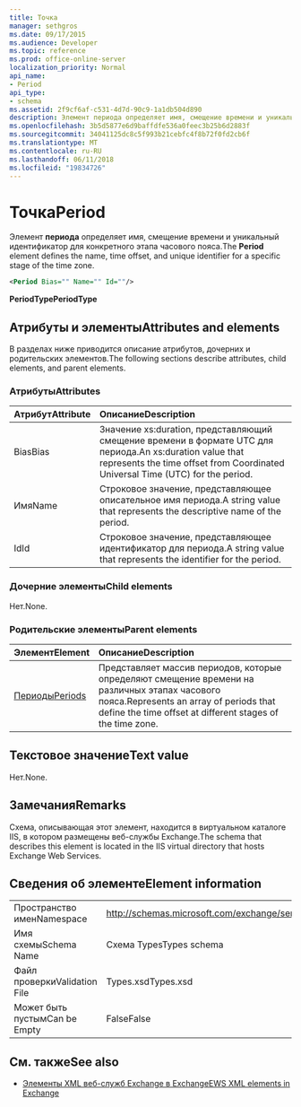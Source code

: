 ```yaml
---
title: Точка
manager: sethgros
ms.date: 09/17/2015
ms.audience: Developer
ms.topic: reference
ms.prod: office-online-server
localization_priority: Normal
api_name:
- Period
api_type:
- schema
ms.assetid: 2f9cf6af-c531-4d7d-90c9-1a1db504d890
description: Элемент периода определяет имя, смещение времени и уникальный идентификатор для конкретного этапа часового пояса.
ms.openlocfilehash: 3b5d5877e6d9baffdfe536a0feec3b25b6d2883f
ms.sourcegitcommit: 34041125dc8c5f993b21cebfc4f8b72f0fd2cb6f
ms.translationtype: MT
ms.contentlocale: ru-RU
ms.lasthandoff: 06/11/2018
ms.locfileid: "19834726"
---
```

# <a name="period"></a><span data-ttu-id="1074f-103">Точка</span><span class="sxs-lookup"><span data-stu-id="1074f-103">Period</span></span>

<span data-ttu-id="1074f-104">Элемент **периода** определяет имя, смещение времени и уникальный идентификатор для конкретного этапа часового пояса.</span><span class="sxs-lookup"><span data-stu-id="1074f-104">The **Period** element defines the name, time offset, and unique identifier for a specific stage of the time zone.</span></span> 
  
```xml
<Period Bias="" Name="" Id=""/>
```

 <span data-ttu-id="1074f-105">**PeriodType**</span><span class="sxs-lookup"><span data-stu-id="1074f-105">**PeriodType**</span></span>
## <a name="attributes-and-elements"></a><span data-ttu-id="1074f-106">Атрибуты и элементы</span><span class="sxs-lookup"><span data-stu-id="1074f-106">Attributes and elements</span></span>

<span data-ttu-id="1074f-107">В разделах ниже приводится описание атрибутов, дочерних и родительских элементов.</span><span class="sxs-lookup"><span data-stu-id="1074f-107">The following sections describe attributes, child elements, and parent elements.</span></span>
  
### <a name="attributes"></a><span data-ttu-id="1074f-108">Атрибуты</span><span class="sxs-lookup"><span data-stu-id="1074f-108">Attributes</span></span>

|<span data-ttu-id="1074f-109">**Атрибут**</span><span class="sxs-lookup"><span data-stu-id="1074f-109">**Attribute**</span></span>|<span data-ttu-id="1074f-110">**Описание**</span><span class="sxs-lookup"><span data-stu-id="1074f-110">**Description**</span></span>|
|:-----|:-----|
|<span data-ttu-id="1074f-111">Bias</span><span class="sxs-lookup"><span data-stu-id="1074f-111">Bias</span></span>  <br/> |<span data-ttu-id="1074f-112">Значение xs:duration, представляющий смещение времени в формате UTC для периода.</span><span class="sxs-lookup"><span data-stu-id="1074f-112">An xs:duration value that represents the time offset from Coordinated Universal Time (UTC) for the period.</span></span>  <br/> |
|<span data-ttu-id="1074f-113">Имя</span><span class="sxs-lookup"><span data-stu-id="1074f-113">Name</span></span>  <br/> |<span data-ttu-id="1074f-114">Строковое значение, представляющее описательное имя периода.</span><span class="sxs-lookup"><span data-stu-id="1074f-114">A string value that represents the descriptive name of the period.</span></span>  <br/> |
|<span data-ttu-id="1074f-115">Id</span><span class="sxs-lookup"><span data-stu-id="1074f-115">Id</span></span>  <br/> |<span data-ttu-id="1074f-116">Строковое значение, представляющее идентификатор для периода.</span><span class="sxs-lookup"><span data-stu-id="1074f-116">A string value that represents the identifier for the period.</span></span>  <br/> |
   
### <a name="child-elements"></a><span data-ttu-id="1074f-117">Дочерние элементы</span><span class="sxs-lookup"><span data-stu-id="1074f-117">Child elements</span></span>

<span data-ttu-id="1074f-118">Нет.</span><span class="sxs-lookup"><span data-stu-id="1074f-118">None.</span></span>
  
### <a name="parent-elements"></a><span data-ttu-id="1074f-119">Родительские элементы</span><span class="sxs-lookup"><span data-stu-id="1074f-119">Parent elements</span></span>

|<span data-ttu-id="1074f-120">**Элемент**</span><span class="sxs-lookup"><span data-stu-id="1074f-120">**Element**</span></span>|<span data-ttu-id="1074f-121">**Описание**</span><span class="sxs-lookup"><span data-stu-id="1074f-121">**Description**</span></span>|
|:-----|:-----|
|[<span data-ttu-id="1074f-122">Периоды</span><span class="sxs-lookup"><span data-stu-id="1074f-122">Periods</span></span>](periods.md) <br/> |<span data-ttu-id="1074f-123">Представляет массив периодов, которые определяют смещение времени на различных этапах часового пояса.</span><span class="sxs-lookup"><span data-stu-id="1074f-123">Represents an array of periods that define the time offset at different stages of the time zone.</span></span>  <br/> |
   
## <a name="text-value"></a><span data-ttu-id="1074f-124">Текстовое значение</span><span class="sxs-lookup"><span data-stu-id="1074f-124">Text value</span></span>

<span data-ttu-id="1074f-125">Нет.</span><span class="sxs-lookup"><span data-stu-id="1074f-125">None.</span></span>
  
## <a name="remarks"></a><span data-ttu-id="1074f-126">Замечания</span><span class="sxs-lookup"><span data-stu-id="1074f-126">Remarks</span></span>

<span data-ttu-id="1074f-127">Схема, описывающая этот элемент, находится в виртуальном каталоге IIS, в котором размещены веб-службы Exchange.</span><span class="sxs-lookup"><span data-stu-id="1074f-127">The schema that describes this element is located in the IIS virtual directory that hosts Exchange Web Services.</span></span>
  
## <a name="element-information"></a><span data-ttu-id="1074f-128">Сведения об элементе</span><span class="sxs-lookup"><span data-stu-id="1074f-128">Element information</span></span>

|||
|:-----|:-----|
|<span data-ttu-id="1074f-129">Пространство имен</span><span class="sxs-lookup"><span data-stu-id="1074f-129">Namespace</span></span>  <br/> |http://schemas.microsoft.com/exchange/services/2006/types  <br/> |
|<span data-ttu-id="1074f-130">Имя схемы</span><span class="sxs-lookup"><span data-stu-id="1074f-130">Schema Name</span></span>  <br/> |<span data-ttu-id="1074f-131">Схема Types</span><span class="sxs-lookup"><span data-stu-id="1074f-131">Types schema</span></span>  <br/> |
|<span data-ttu-id="1074f-132">Файл проверки</span><span class="sxs-lookup"><span data-stu-id="1074f-132">Validation File</span></span>  <br/> |<span data-ttu-id="1074f-133">Types.xsd</span><span class="sxs-lookup"><span data-stu-id="1074f-133">Types.xsd</span></span>  <br/> |
|<span data-ttu-id="1074f-134">Может быть пустым</span><span class="sxs-lookup"><span data-stu-id="1074f-134">Can be Empty</span></span>  <br/> |<span data-ttu-id="1074f-135">False</span><span class="sxs-lookup"><span data-stu-id="1074f-135">False</span></span>  <br/> |
   
## <a name="see-also"></a><span data-ttu-id="1074f-136">См. также</span><span class="sxs-lookup"><span data-stu-id="1074f-136">See also</span></span>



- [<span data-ttu-id="1074f-137">Элементы XML веб-служб Exchange в Exchange</span><span class="sxs-lookup"><span data-stu-id="1074f-137">EWS XML elements in Exchange</span></span>](ews-xml-elements-in-exchange.md)

